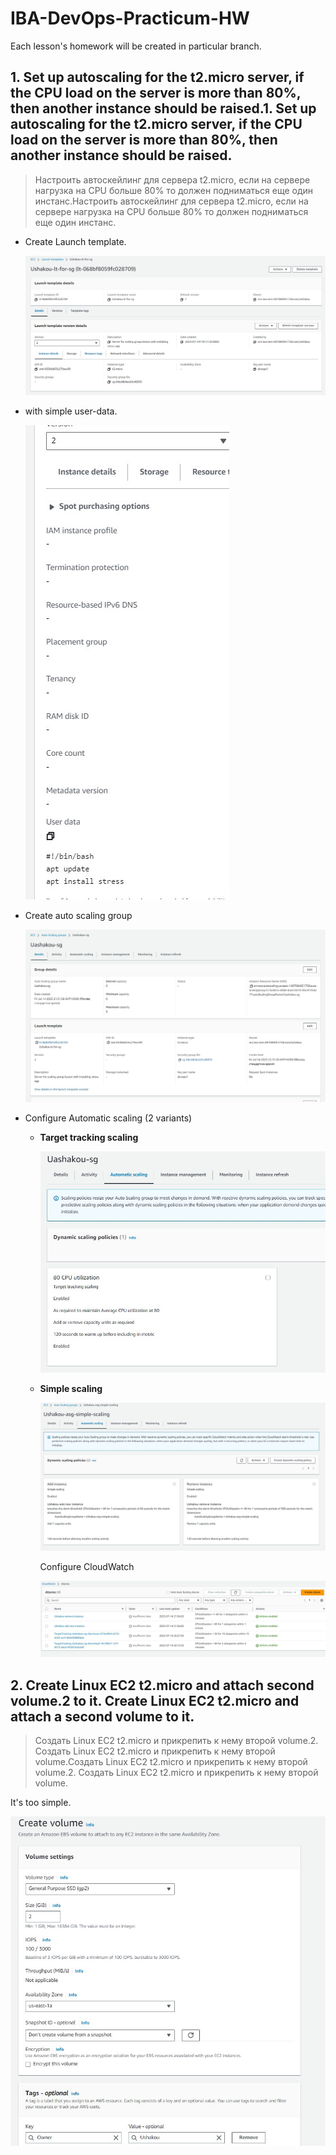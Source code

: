 # IBA-DevOps-Practicum-HW
Each lesson's homework will be created in particular branch.

## 1. Set up autoscaling for the t2.micro server, if the CPU load on the server is more than 80%, then another instance should be raised.1. Set up autoscaling for the t2.micro server, if the CPU load on the server is more than 80%, then another instance should be raised.
> Настроить автоскейлинг для сервера t2.micro, если на сервере нагрузка на CPU больше 80% то должен подниматься еще один инстанс.Настроить автоскейлинг для сервера t2.micro, если на сервере нагрузка на CPU больше 80% то должен подниматься еще один инстанс.

- Create Launch template.
  
  ![](/img/AWS_ASG_1.jpg)
- with simple user-data.
  
  ![](/img/AWS_ASG_2.jpg)
- Create auto scaling group

  ![](/img/AWS_ASG_3.jpg)

- Configure Automatic scaling (2 variants)
  - **Target tracking scaling**
    
    ![](/img/AWS_ASG_4.jpg)

  - **Simple scaling**
    
    ![](/img/AWS_ASG_6.jpg)

    Configure CloudWatch

    ![](/img/AWS_ASG_7.jpg)

  
  
## 2. Create Linux EC2 t2.micro and attach second volume.2 to it. Create Linux EC2 t2.micro and attach a second volume to it.
> Создать Linux EC2 t2.micro и прикрепить к нему второй volume.2. Создать Linux EC2 t2.micro и прикрепить к нему второй volume.Создать Linux EC2 t2.micro и прикрепить к нему второй volume.2. Создать Linux EC2 t2.micro и прикрепить к нему второй volume.

It's too simple. 

![](/img/AWS_add_volume_8.jpg)

